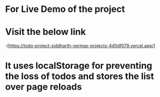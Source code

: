  # For Live Demo of the project 
 # Visit the below link
-[https://todo-project-siddharth-vermas-projects-4d0df079.vercel.app/]

# It uses localStorage for preventing the loss of todos and stores the list over page reloads

